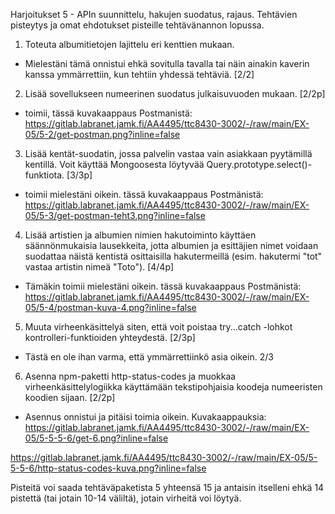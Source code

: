 Harjoitukset 5 - APIn suunnittelu, hakujen suodatus, rajaus.
Tehtävien pisteytys ja omat ehdotukset pisteille tehtävänannon lopussa.

1. Toteuta albumitietojen lajittelu eri kenttien mukaan.
- Mielestäni tämä onnistui ehkä sovitulla tavalla tai näin ainakin kaverin kanssa ymmärrettiin, kun tehtiin yhdessä tehtäviä. [2/2]


2. Lisää sovellukseen numeerinen suodatus julkaisuvuoden mukaan. [2/2p]
- toimii, tässä kuvakaappaus Postmanistä:
 https://gitlab.labranet.jamk.fi/AA4495/ttc8430-3002/-/raw/main/EX-05/5-2/get-postman.png?inline=false


3. Lisää kentät-suodatin, jossa palvelin vastaa vain asiakkaan pyytämillä kentillä. Voit käyttää Mongoosesta löytyvää Query.prototype.select()-funktiota. [3/3p]
- toimii mielestäni oikein. tässä kuvakaappaus Postmänistä: 
https://gitlab.labranet.jamk.fi/AA4495/ttc8430-3002/-/raw/main/EX-05/5-3/get-postman-teht3.png?inline=false

4. Lisää artistien ja albumien nimien hakutoiminto käyttäen säännönmukaisia lausekkeita, jotta albumien ja esittäjien nimet voidaan suodattaa näistä kentistä osittaisilla hakutermeillä (esim. hakutermi "tot" vastaa artistin nimeä "Toto"). [4/4p]
- Tämäkin toimii mielestäni oikein. tässä kuvakaappaus Postmänistä:
https://gitlab.labranet.jamk.fi/AA4495/ttc8430-3002/-/raw/main/EX-05/5-4/postman-kuva-4.png?inline=false

5. Muuta virheenkäsittelyä siten, että voit poistaa try...catch -lohkot kontrolleri-funktioiden yhteydestä. [2/3p]
- Tästä en ole ihan varma, että ymmärrettiinkö asia oikein. 2/3

6. Asenna npm-paketti http-status-codes ja muokkaa virheenkäsittelylogiikka käyttämään tekstipohjaisia koodeja numeeristen koodien sijaan. [2/2p]
- Asennus onnistui ja pitäisi toimia oikein. Kuvakaappauksia:
https://gitlab.labranet.jamk.fi/AA4495/ttc8430-3002/-/raw/main/EX-05/5-5-5-6/get-6.png?inline=false

https://gitlab.labranet.jamk.fi/AA4495/ttc8430-3002/-/raw/main/EX-05/5-5-5-6/http-status-codes-kuva.png?inline=false


Pisteitä voi saada tehtäväpaketista 5 yhteensä 15 ja antaisin itselleni ehkä 14 pistettä (tai jotain 10-14 väliltä), jotain virheitä voi löytyä.
